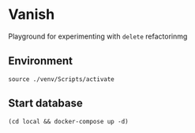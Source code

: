# Vanish

Playground for experimenting with `delete` refactorinmg

## Environment

    source ./venv/Scripts/activate

## Start database
    
    (cd local && docker-compose up -d)
 
